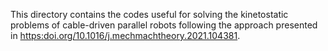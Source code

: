 This directory contains the codes useful for solving the kinetostatic problems of cable-driven parallel robots following the approach presented in [https:doi.org/10.1016/j.mechmachtheory.2021.104381](url).
